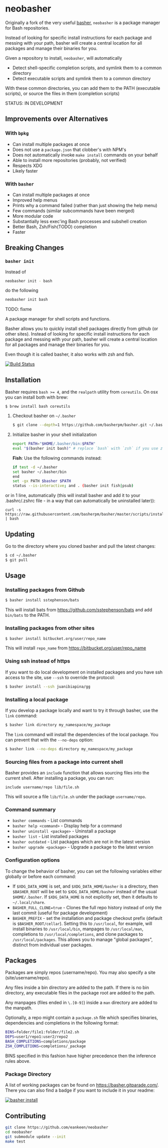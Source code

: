 # neobasher

Originally a fork of the very useful [basher](basherpm/basher), `neobasher` is a package manager for Bash repositories.

Instead of looking for specific install instructions for each package and messing with your path, basher will create a central location for all packages and manage their binaries for you.

Given a repository to install, `neobasher`, will automatically
- Detect shell-specific completion scripts, and symlink them to a common directory
- Detect executable scripts and symlink them to a common directory

With these common directories, you can add them to the PATH (executable scripts), or
source the files in them (completion scripts)

STATUS: IN DEVELOPMENT

## Improvements over Alternatives

### With `bpkg`

- Can install multiple packages at once
- Does not use a `package.json` that clobber's with NPM's
- Does not automatically invoke `make install` commands on your behalf
- Able to install more repositories (probably, not verified)
- Respects XDG
- Likely faster

### With `basher`

- Can install multiple packages at once
- Improved help menus
- Prints why a command failed (rather than just showing the help menu)
- Few commands (similar subcommands have been merged)
- More modular code
- Substantially less exec'ing Bash processes and subshell creation
- Better Bash, Zsh/Fish(TODO) completion
- Faster

## Breaking Changes

### `basher init`

Instead of

```sh
neobasher init - bash
```

do the following

```sh
neobasher init bash
```

TODO: fixme

A package manager for shell scripts and functions.

Basher allows you to quickly install shell packages directly from github (or
other sites). Instead of looking for specific install instructions for each
package and messing with your path, basher will create a central location for
all packages and manage their binaries for you.

Even though it is called basher, it also works with zsh and fish.

[![Build Status](https://travis-ci.org/basherpm/basher.svg?branch=master)](https://travis-ci.org/basherpm/basher)

## Installation

Basher requires `bash >= 4`, and the `realpath` utility from `coreutils`. On
osx you can install both with brew:

```
$ brew install bash coreutils
```

1. Checkout basher on `~/.basher`

	~~~ sh
	$ git clone --depth=1 https://github.com/basherpm/basher.git ~/.basher
	~~~

2. Initialize basher in your shell initialization

	~~~ sh
	export PATH="$HOME/.basher/bin:$PATH"
	eval "$(basher init bash)" # replace `bash` with `zsh` if you use zsh
	~~~

	**Fish**: Use the following commands instead:

	~~~ sh
	if test -d ~/.basher
	set basher ~/.basher/bin
	end
	set -gx PATH $basher $PATH
	status --is-interactive; and . (basher init fish|psub)
	~~~

or in 1 line, automatically (this will install basher and add it to your .bashrc/.zshrc file - in a way that can automatically be uninstalled later)):

	curl -s https://raw.githubusercontent.com/basherpm/basher/master/scripts/install.sh | bash

## Updating

Go to the directory where you cloned basher and pull the latest changes:

~~~ sh
$ cd ~/.basher
$ git pull
~~~

## Usage

### Installing packages from Github

~~~ sh
$ basher install sstephenson/bats
~~~

This will install bats from https://github.com/sstephenson/bats and add `bin/bats` to the PATH.

### Installing packages from other sites

~~~ sh
$ basher install bitbucket.org/user/repo_name
~~~

This will install `repo_name` from https://bitbucket.org/user/repo_name

### Using ssh instead of https

If you want to do local development on installed packages and you have ssh
access to the site, use `--ssh` to override the protocol:

~~~ sh
$ basher install --ssh juanibiapina/gg
~~~

### Installing a local package

If you develop a package locally and want to try it through basher,
use the `link` command:

~~~ sh
$ basher link directory my_namespace/my_package
~~~

The `link` command will install the dependencies of the local package.
You can prevent that with the `--no-deps` option:

~~~ sh
$ basher link --no-deps directory my_namespace/my_package
~~~

### Sourcing files from a package into current shell

Basher provides an `include` function that allows sourcing files into the
current shell. After installing a package, you can run:

```
include username/repo lib/file.sh
```

This will source a file `lib/file.sh` under the package `username/repo`.

### Command summary

- `basher commands` - List commands
- `basher help <command>` - Display help for a command
- `basher uninstall <package>` - Uninstall a package
- `basher list` - List installed packages
- `basher outdated` - List packages which are not in the latest version
- `basher upgrade <package>` - Upgrade a package to the latest version

### Configuration options

To change the behavior of basher, you can set the following variables either
globally or before each command:

- If `$XDG_DATA_HOME` is set, and `$XDG_DATA_HOME/basher` is a directory, then `$BASHER_ROOT` will be set to `$XDG_DATA_HOME/basher` instead of the usual `$HOME/.basher`. If `$XDG_DATA_HOME` is not explicitly set, then it defaults to `~/.local/share`.
- `BASHER_FULL_CLONE=true` - Clones the full repo history instead of only the last commit (useful for package development)
- `BASHER_PREFIX` - set the installation and package checkout prefix (default is `$BASHER_ROOT/cellar`).  Setting this to `/usr/local`, for example, will install binaries to `/usr/local/bin`, manpages to `/usr/local/man`, completions to `/usr/local/completions`, and clone packages to `/usr/local/packages`.  This allows you to manage "global packages", distinct from individual user packages.

## Packages

Packages are simply repos (username/repo). You may also specify a site
(site/username/repo).

Any files inside a bin directory are added to the path. If there is no bin
directory, any executable files in the package root are added to the path.

Any manpages (files ended in `\.[0-9]`) inside a `man` directory are added
to the manpath.

Optionally, a repo might contain a `package.sh` file which specifies binaries,
dependencies and completions in the following format:

~~~ sh
BINS=folder/file1:folder/file2.sh
DEPS=user1/repo1:user2/repo2
BASH_COMPLETIONS=completions/package
ZSH_COMPLETIONS=completions/_package
~~~

BINS specified in this fashion have higher precedence then the inference rules
above.

### Package Directory

A list of working packages can be found on https://basher.gitparade.com/. There
you can also find a badge if you want to include it in your readme:

[![basher install](https://img.shields.io/badge/basher-install-white?logo=gnu-bash&style=flat)](https://basher.gitparade.com/package/)

## Contributing

```sh
git clone https://github.com/eankeen/neobasher
cd neobasher
git submodule update --init
make test
```
